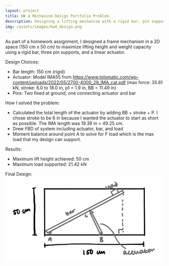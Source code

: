 ```yaml
---
layout: project
title: HW 4 Mechanism Design Portfolio Problem
description: Designing a lifting mechanism with a rigid bar, pin supports, and actuator
img: /assets/images/hw4_design.png
---
```



As part of a homework assignment, I designed a frame mechanism in a 2D space (150 cm x 50 cm) to maximize lifting height and weight capacity using a rigid bar, three pin supports, and a linear actuator.  

Design Choices:
- Bar length: 150 cm (rigid)  
- Actuator: Model IMA55 from https://www.tolomatic.com/wp-content/uploads/2022/05/2700-4000_29_IMA_cat.pdf (max force: 35.81 kN, stroke: 6.0 to 18.0 in, p1 = 1.9 in, BB = 11.49 in)  
- Pins: Two fixed at ground, one connecting actuator and bar  

How I solved the problem:
- Calculated the total length of the actuator by adding BB + stroke + P. I chose stroke to be 6 in because I wanted the actuator to start as short as possible. The IMA length was 19.39 in = 49.25 cm.
- Drew FBD of system including actuator, bar, and load
- Moment balance around point A to solve for F load which is the max load that my design can support.

Results: 
- Maximum lift height achieved: 50 cm
- Maximum load supported: 21.42 kN  

Final Design:  
![HW4 Mechanism Design](/assets/images/hw4_design.png)

